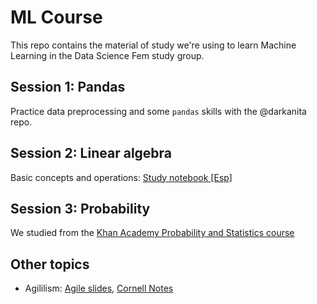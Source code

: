 # ML Course

This repo contains the material of study we're using to learn Machine Learning in the Data Science Fem study group.

## Session 1: Pandas

Practice data preprocessing and some `pandas` skills with the @darkanita repo.

## Session 2: Linear algebra

Basic concepts and operations: [Study notebook \[Esp\]](https://github.com/salvarezmeneses/DataScience2020/blob/master/2_Lineal_Algebra_with_python_Basics_Operations.ipynb)

## Session 3: Probability

We studied from the [Khan Academy Probability and Statistics course](https://fr.khanacademy.org/math/statistics-probability)

## Other topics

- Agililism: [Agile slides](https://github.com/luliloop/DataScience2020/blob/master/Agile%20DSF%20%26%20SOPHOS%20Solutions%20(1).pdf), [Cornell Notes](https://github.com/luliloop/DataScience2020/blob/master/Agile%20Cornell%20(1).pdf)
